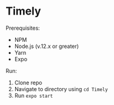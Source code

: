 # Timely

Prerequisites:
- NPM 
- Node.js (v.12.x or greater)
- Yarn
- Expo

Run:<br>
1. Clone repo<br>
2. Navigate to directory using ```cd Timely```<br>
3. Run ```expo start```<br>
